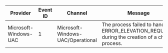 Provider               |  Event ID  |  Channel                            |  Message
-----------------------|------------|-------------------------------------|-----------------------------------------------------------------------------------------------
Microsoft-Windows-UAC  |  1         |  Microsoft-Windows-UAC/Operational  |  The process failed to handle ERROR_ELEVATION_REQUIRED during the creation of a child process.